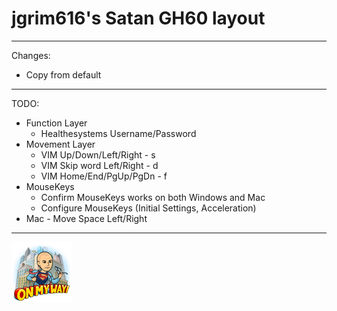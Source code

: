 # jgrim616's Satan GH60 layout

---

Changes:

*   Copy from default

---

TODO:

*   Function Layer
    *   Healthesystems Username/Password
*   Movement Layer
    *   VIM Up/Down/Left/Right - s
    *   VIM Skip word Left/Right - d
    *   VIM Home/End/PgUp/PgDn - f
*   MouseKeys
    *   Confirm MouseKeys works on both Windows and Mac
    *   Configure MouseKeys (Initial Settings, Acceleration)
*   Mac - Move Space Left/Right

---

![on_my_way.png](on_my_way.png)
